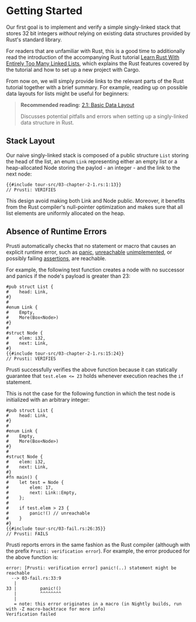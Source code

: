 # Getting Started

Our first goal is to implement and verify a simple singly-linked stack that stores
32 bit integers *without* relying on existing data structures 
provided by Rust's standard library.

For readers that are unfamiliar with Rust, this is a good time to additionally
read the introduction of the accompanying Rust tutorial 
[Learn Rust With Entirely Too Many Linked Lists](https://rust-unofficial.github.io/too-many-lists/index.html),
which explains the Rust features covered by the tutorial and how to set up a 
new project with Cargo.
 
From now on, we will simply provide links to the relevant parts of the
Rust tutorial together with a brief summary. 
For example, reading up on possible data layouts for lists might be useful for beginners:

> **Recommended reading:** 
> [2.1: Basic Data Layout](https://rust-unofficial.github.io/too-many-lists/first-layout.html)
>
> Discusses potential pitfalls and errors when setting up a singly-linked data structure in Rust.

## Stack Layout

Our naive singly-linked stack is composed of a public structure `List` storing 
the head of the list, an enum `Link` representing either an empty list or a heap-allocated
Node storing the paylod - an integer - and the link to the next node:

```rust,noplaypen
{{#include tour-src/03-chapter-2-1.rs:1:13}}
// Prusti: VERIFIES
```

This design avoid making both Link and Node public.
Moreover, it benefits from the Rust compiler's null-pointer optimization
and makes sure that all list elements are uniformly allocated on the heap.

## Absence of Runtime Errors

Prusti automatically checks that no statement or macro that causes
an explicit runtime error, such as
[panic](https://doc.rust-lang.org/std/macro.panic.html),
[unreachable](https://doc.rust-lang.org/std/macro.unreachable.html)
[unimplemented](https://doc.rust-lang.org/std/macro.unimplemented.html), or
possibly failing [assertions](https://doc.rust-lang.org/std/macro.assert.html),
are reachable.

For example, the following test function creates a node with no successor and panics
if the node's payload is greater than 23:

```rust, noplaypen
#pub struct List {
#    head: Link,
#}
#
#enum Link {
#    Empty,
#    More(Box<Node>)
#}
#
#struct Node {
#    elem: i32,
#    next: Link,
#}
{{#include tour-src/03-chapter-2-1.rs:15:24}}
// Prusti: VERIFIES
```
Prusti successfully verifies the above function 
because it can statically guarantee that `test.elem <= 23` holds 
whenever execution reaches the `if` statement.

This is not the case for the following function in which the test node is initialized
with an arbitrary integer:
```rust, noplaypen
#pub struct List {
#    head: Link,
#}
#
#enum Link {
#    Empty,
#    More(Box<Node>)
#}
#
#struct Node {
#    elem: i32,
#    next: Link,
#}
#fn main() {
#    let test = Node {
#        elem: 17,
#        next: Link::Empty,
#    };
#
#    if test.elem > 23 {
#        panic!() // unreachable
#    }
#}
{{#include tour-src/03-fail.rs:26:35}}
// Prusti: FAILS
```

Prusti reports errors in the same fashion as the Rust compiler (although with the prefix
`Prusti: verification error`). For example, the error produced for the above function
is:

```
error: [Prusti: verification error] panic!(..) statement might be reachable
  --> 03-fail.rs:33:9
   |
33 |         panic!()
   |         ^^^^^^^^
   |
   = note: this error originates in a macro (in Nightly builds, run with -Z macro-backtrace for more info)
Verification failed
```
